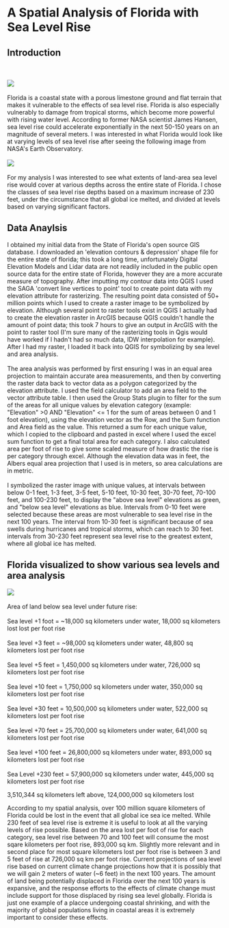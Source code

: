 # A Spatial Analysis of Florida with Sea Level Rise

## Introduction
<br><br>
<img src="https://rad-sc.github.io/project1_486/images/FloridaLand.png?raw=true"/>
<br><br>
Florida is a coastal state with a porous limestone ground and flat terrain that makes it vulnerable to the effects of sea level rise. Florida is also especially vulnerably to damage from tropical storms, which become more powerful with rising water level. According to former NASA scientist James Hansen, sea level rise could accelerate exponentially in the next 50-150 years on an magnitude of several meters. I was interested in what Florida would look like at varying levels of sea level rise after seeing the following image from NASA's Earth Observatory. 
<br><br>
<img src="https://rad-sc.github.io/project1_486/images/FloridaNasa.png?raw=true"/>
<br><br>
For my analysis I was interested to see what extents of land-area sea level rise would cover at various depths across the entire state of Florida. I chose the classes of sea level rise depths based on a maximum increase of 230 feet, under the circumstance that all global ice melted, and divided at levels based on varying significant factors. 

## Data Anaylsis
I obtained my initial data from the State of Florida's open source GIS database. I downloaded an 'elevation contours & depression' shape file for the entire state of florida; this took a long time, unfortunately Digital Elevation Models and Lidar data are not readily included in the public open source data for the entire state of Florida, however they are a more accurate measure of topography. After imputting my contour data into QGIS I used the SAGA 'convert line vertices to point' tool to create point data with my elevation attribute for rasterizing. The resulting point data consisted of 50+ million points which I used to create a raster image to be symbolized by elevation. Although several point to raster tools exist in QGIS I actually had to create the elevation raster in ArcGIS because QGIS couldn't handle the amount of point data; this took 7 hours to give an output in ArcGIS with the point to raster tool (I'm sure many of the rasterizing tools in Qgis would have worked if I hadn't had so much data, IDW interpolation for example). After I had my raster, I loaded it back into QGIS for symbolizing by sea level and area analysis. 
<br><br>
The area analysis was performed by first ensuring I was in an equal area projection to maintain accurate area measurements, and then by converting the raster data back to vector data as a polygon categorized by the elevation attribute. I used the field calculator to add an area field to the vector attribute table. I then used the Group Stats plugin to filter for the sum of the areas for all unique values by elevation category (example: "Elevation" >0 AND "Elevation" <= 1 for the sum of areas between 0 and 1 foot elevation), using the elevation vector as the Row, and the Sum function and Area field as the value. This returned a sum for each unique value, which I copied to the clipboard and pasted in excel where I used the excel sum function to get a final total area for each category. I also calculated area per foot of rise to give some scaled measure of how drastic the rise is per category through excel. Although the elevation data was in feet, the Albers equal area projection that I used is in meters, so area calculations are in metric. 
<br><br>
I symbolized the raster image with unique values, at intervals between below 0-1 feet, 1-3 feet, 3-5 feet, 5-10 feet, 10-30 feet, 30-70 feet, 70-100 feet, and 100-230 feet, to display the "above sea level" elevations as green, and "below sea level" elevations as blue. Intervals from 0-10 feet were selected because these areas are most vulnerable to sea level rise in the next 100 years. The interval from 10-30 feet is significant because of sea swells during hurricanes and tropical storms, which can reach to 30 feet. intervals from 30-230 feet represent sea level rise to the greatest extent, where all global ice has melted. 


## Florida visualized to show various sea levels and area analysis

<img src="https://rad-sc.github.io/project1_486/images/SeaLevelRiseFast.gif?raw=true"/>
<br><br>
Area of land below sea level under future rise:
<br><br>
Sea level +1 foot = ~18,000 sq kilometers under water, 18,000 sq kilometers lost lost per foot rise
<br><br>
Sea level +3 feet = ~98,000 sq kilometers under water, 48,800 sq kilometers lost per foot rise
<br><br>
Sea level +5 feet = 1,450,000 sq kilometers under water, 726,000 sq kilometers lost per foot rise
<br><br>
Sea level +10 feet = 1,750,000 sq kilometers under water, 350,000 sq kilometers lost per foot rise
<br><br>
Sea level +30 feet = 10,500,000 sq kilometers under water, 522,000 sq kilometers lost per foot rise
<br><br>
Sea level +70 feet =  25,700,000 sq kilometers under water, 641,000 sq kilometers lost per foot rise
<br><br>
Sea level +100 feet = 26,800,000 sq kilometers under water, 893,000 sq kilometers lost per foot rise
<br><br>
Sea Level +230 feet = 57,900,000 sq kilometers under water, 445,000 sq kilometers lost per foot rise

3,510,344 sq kilometers left above, 124,000,000 sq kilometers lost

According to my spatial analysis, over 100 million square kilometers of Florida could be lost in the event that all global ice sea ice melted. While 230 feet of sea level rise is extreme it is useful to look at all the varying levels of rise possible. Based on the area lost per foot of rise for each category, sea level rise between 70 and 100 feet will consume the most sqare kilometers per foot rise, 893,000 sq km. Slightly more relevant and in second place for most square kilometers lost per foot rise is between 3 and 5 feet of rise at 726,000 sq km per foot rise. Current projections of sea level rise based on current climate change projections how that it is possibly that we will gain 2 meters of water (~6 feet) in the next 100 years. The amount of land being potentially displaced in Florida over the next 100 years is expansive, and the response efforts to the effects of climate change must include support for those displaced by rising sea level globally. Florida is just one example of a placce undergoing coastal shrinking, and with the majority of global populations living in coastal areas it is extremely important to consider these effects. 



